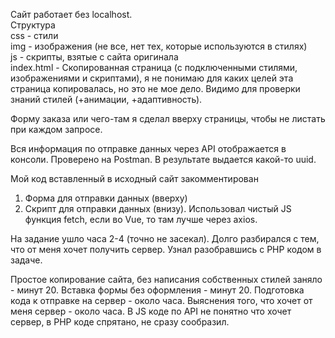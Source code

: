 Сайт работает без localhost.  
Структура  
css - стили  
img - изображения (не все, нет тех, которые используются в стилях)  
js - скрипты, взятые с сайта оригинала  
index.html - Скопированная страница (с подключенными стилями, изображениями и скриптами), я не понимаю для каких целей эта страница копировалась, но это не мое дело. Видимо для проверки знаний стилей (+анимации, +адаптивность).  

Форму заказа или чего-там я сделал вверху страницы, чтобы не листать при каждом запросе.

Вся информация по отправке данных через API отображается в консоли. Проверено на Postman. В результате выдается какой-то uuid.

Мой код вставленный в исходный сайт закомментирован
1. Форма для отправки данных (вверху)
2. Скрипт для отправки данных (внизу). Использовал чистый JS функция fetch, если во Vue, то там лучше через axios.

На задание ушло часа 2-4 (точно не засекал). Долго разбирался с тем, что от меня хочет получить сервер. Узнал разобравшись с PHP кодом в задаче. 

Простое копирование сайта, без написания собственных стилей заняло - минут 20.
Вставка формы без оформления - минут 20.
Подготовка кода к отправке на сервер - около часа.
Выяснения того, что хочет от меня сервер - около часа. В JS коде по API не понятно что хочет сервер, в PHP коде спрятано, не сразу сообразил.

